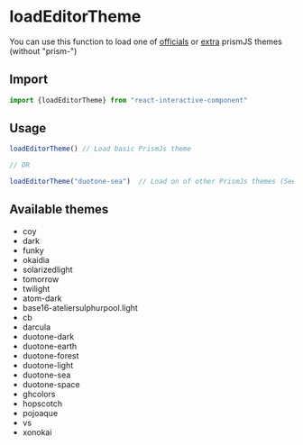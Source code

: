 # loadEditorTheme

You can use this function to load one of [officials](https://github.com/PrismJS/prism/tree/gh-pages/themes) or [extra](https://github.com/PrismJS/prism-themes/tree/master/themes) prismJS themes (without "prism-")

## Import

```javascript
import {loadEditorTheme} from "react-interactive-component"
```

## Usage

```javascript
loadEditorTheme() // Load basic PrismJs theme

// OR

loadEditorTheme("duotone-sea")  // Load on of other PrismJs themes (See below)
```

## Available themes

* coy
* dark
* funky
* okaidia
* solarizedlight
* tomorrow
* twilight
* atom-dark
* base16-ateliersulphurpool.light
* cb
* darcula
* duotone-dark
* duotone-earth
* duotone-forest
* duotone-light
* duotone-sea
* duotone-space
* ghcolors
* hopscotch
* pojoaque
* vs
* xonokai

